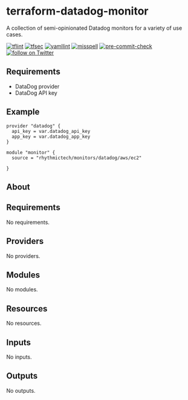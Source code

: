 # terraform-datadog-monitor

A collection of semi-opinionated Datadog monitors for a variety of use cases.

[![tflint](https://github.com/rhythmictech/terraform-datadog-monitor/workflows/tflint/badge.svg?branch=master&event=push)](https://github.com/rhythmictech/terraform-datadog-monitor/actions?query=workflow%3Atflint+event%3Apush+branch%3Amaster)
[![tfsec](https://github.com/rhythmictech/terraform-datadog-monitor/workflows/tfsec/badge.svg?branch=master&event=push)](https://github.com/rhythmictech/terraform-datadog-monitor/actions?query=workflow%3Atfsec+event%3Apush+branch%3Amaster)
[![yamllint](https://github.com/rhythmictech/terraform-datadog-monitor/workflows/yamllint/badge.svg?branch=master&event=push)](https://github.com/rhythmictech/terraform-datadog-monitor/actions?query=workflow%3Ayamllint+event%3Apush+branch%3Amaster)
[![misspell](https://github.com/rhythmictech/terraform-datadog-monitor/workflows/misspell/badge.svg?branch=master&event=push)](https://github.com/rhythmictech/terraform-datadog-monitor/actions?query=workflow%3Amisspell+event%3Apush+branch%3Amaster)
[![pre-commit-check](https://github.com/rhythmictech/terraform-datadog-monitor/workflows/pre-commit-check/badge.svg?branch=master&event=push)](https://github.com/rhythmictech/terraform-datadog-monitor/actions?query=workflow%3Apre-commit-check+event%3Apush+branch%3Amaster)
<a href="https://twitter.com/intent/follow?screen_name=RhythmicTech"><img src="https://img.shields.io/twitter/follow/RhythmicTech?style=social&logo=twitter" alt="follow on Twitter"></a>

## Requirements
* DataDog provider
* DataDog API key

## Example
```hcl
provider "datadog" {
  api_key = var.datadog_api_key
  app_key = var.datadog_app_key
}

module "monitor" {
  source = "rhythmictech/monitors/datadog/aws/ec2"

}
```

## About

<!-- BEGIN_TF_DOCS -->
## Requirements

No requirements.

## Providers

No providers.

## Modules

No modules.

## Resources

No resources.

## Inputs

No inputs.

## Outputs

No outputs.
<!-- END_TF_DOCS -->
